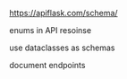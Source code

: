  https://apiflask.com/schema/
 
enums in API resoinse

use dataclasses as schemas

document endpoints